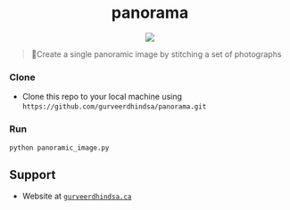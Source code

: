 <p align="center">
  <h1 align="center">panorama</h1>
</p>

<p align="center">
    <img src="result/three-images.jpg" />
</p>

> Create a single panoramic image by stitching a set of photographs

### Clone
- Clone this repo to your local machine using `https://github.com/gurveerdhindsa/panorama.git`

### Run
```
python panoramic_image.py
```

##  Support
- Website at <a href="https://gurveerdhindsa.ca" target="_blank">`gurveerdhindsa.ca`</a>